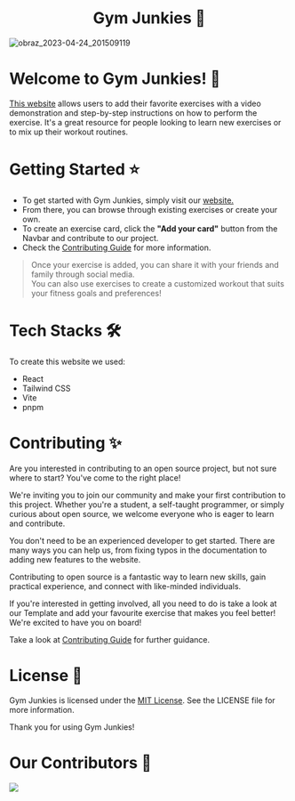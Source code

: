  <h1 align="center">
 Gym Junkies 💫
 </h1>
 
![obraz_2023-04-24_201509119](https://user-images.githubusercontent.com/97764356/234081493-ca1a49c3-c27b-4d22-9f20-5b24abbf3350.png)

# Welcome to Gym Junkies! 🙌
[This website](https://gymjunkies.netlify.app/) allows users to add their favorite exercises with a video demonstration and step-by-step instructions on how to perform the exercise. It's a great resource for people looking to learn new exercises or to mix up their workout routines.

# Getting Started ⭐

+ To get started with Gym Junkies, simply visit our [website.](https://gymjunkies.netlify.app/) 
+ From there, you can browse through existing exercises or create your own.
+ To create an exercise card, click the **"Add your card"** button from the Navbar and contribute to our project. 
+ Check the [Contributing Guide](/Contributing.md) for more information.

> Once your exercise is added, you can share it with your friends and family through social media.  <br>
> You can also use exercises to create a customized workout that suits your fitness goals and preferences!

# Tech Stacks 🛠️

To create this website we used:

- React
- Tailwind CSS
- Vite
- pnpm

# Contributing ✨

Are you interested in contributing to an open source project, but not sure where to start? You've come to the right place!

We're inviting you to join our community and make your first contribution to this project. Whether you're a student, a self-taught programmer, or simply curious about open source, we welcome everyone who is eager to learn and contribute.

You don't need to be an experienced developer to get started. There are many ways you can help us, from fixing typos in the documentation to adding new features to the website.

Contributing to open source is a fantastic way to learn new skills, gain practical experience, and connect with like-minded individuals.

If you're interested in getting involved, all you need to do is take a look at our Template and add your favourite exercise that makes you feel better! We're excited to have you on board!

Take a look at [Contributing Guide](/Contributing.md) for further guidance.

# License 📝

Gym Junkies is licensed under the [MIT License](/LICENSE). See the LICENSE file for more information.

Thank you for using Gym Junkies!

# Our Contributors 🤝

<a href="https://github.com/gabrysia694/Gym-Junkies/graphs/contributors">
  <img src="https://contrib.rocks/image?repo=gabrysia694/Gym-Junkies" />
</a>
